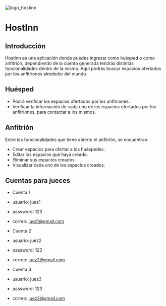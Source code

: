 ![logo_hostinn](https://res.cloudinary.com/josecg/image/upload/v1575053874/HostInn/logo_transparent.png.png)

# HostInn

## Introducción

HostInn es una aplicación donde puedes ingresar como huésped o como anfitrión, dependiendo de la cuenta generada tendrás distintas funcionalidades dentro de la misma. Aquí podrás buscar espacios ofertados por los anfitriones alrededor del mundo. 

## Huésped

- Podrá verificar los espacios ofertados por los anfitriones.
- Verificar la información de cada uno de los espacios ofertados por los anfitriones, para contactar a los mismos.

## Anfitrión

Entre las funcionalidades que tiene abierto el anfitrión, se encuentran:

- Crear espacios para ofertar a los huéspedes.
- Editar los espacios que haya creado.
- Eliminar sus espacios creados.
- Visualizar cada uno de los espacios creados. 


## Cuentas para jueces

- Cuenta 1
- usuario: juez1
- password: 123
- correo: juez1@gmail.com

- Cuenta 2
- usuario: juez2
- password: 123
- correo: juez2@gmail.com

- Cuenta 3
- usuario: juez3
- password: 123
- correo: juez3@gmail.com
